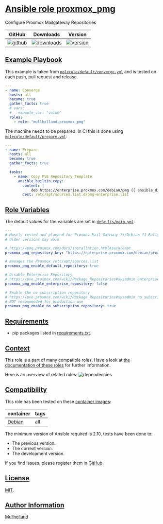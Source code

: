 # [Ansible role proxmox_pmg](#proxmox_pmg)

Configure Proxmox Mailgateway Repositories

|GitHub|Downloads|Version|
|------|---------|-------|
|[![github](https://github.com/mullholland/ansible-role-proxmox_pmg/actions/workflows/molecule.yml/badge.svg)](https://github.com/mullholland/ansible-role-proxmox_pmg/actions/workflows/molecule.yml)|[![downloads](https://img.shields.io/ansible/role/d/mullholland/proxmox_pmg)](https://galaxy.ansible.com/mullholland/proxmox_pmg)|[![Version](https://img.shields.io/github/release/mullholland/ansible-role-proxmox_pmg.svg)](https://github.com/mullholland/ansible-role-proxmox_pmg/releases/)|
## [Example Playbook](#example-playbook)

This example is taken from [`molecule/default/converge.yml`](https://github.com/mullholland/ansible-role-proxmox_pmg/blob/master/molecule/default/converge.yml) and is tested on each push, pull request and release.

```yaml
---
- name: Converge
  hosts: all
  become: true
  gather_facts: true
  # vars:
  #   example_var: "value"
  roles:
    - role: "mullholland.proxmox_pmg"
```

The machine needs to be prepared. In CI this is done using [`molecule/default/prepare.yml`](https://github.com/mullholland/ansible-role-proxmox_pmg/blob/master/molecule/default/prepare.yml):

```yaml
---
- name: Prepare
  hosts: all
  become: true
  gather_facts: true

  tasks:
    - name: Copy PVE Repository Template
      ansible.builtin.copy:
        content: |
            deb https://enterprise.proxmox.com/debian/pmg {{ ansible_distribution_release }} pmg-enterprise
        dest: /etc/apt/sources.list.d/pmg-enterprise.list
```



## [Role Variables](#role-variables)

The default values for the variables are set in [`defaults/main.yml`](https://github.com/mullholland/ansible-role-proxmox_pmg/blob/master/defaults/main.yml):

```yaml
---
# Mostly tested and planned for Proxmox Mail Gateway 7+/Debian 11 Bullseye
# Older versions may work

# https://pmg.proxmox.com/docs/installation.html#secureapt
proxmox_pmg_repository_key: "https://enterprise.proxmox.com/debian/proxmox-release-{{ ansible_distribution_release }}.gpg"

# manages the Proxmox /etc/apt/sources.list
proxmox_pmg_enable_default_repository: true

# Disable Enterprise Repository
# https://pve.proxmox.com/wiki/Package_Repositories#sysadmin_enterprise_repo
proxmox_pmg_enable_enterprise_repository: false

# Enable the no subscription repository
# https://pve.proxmox.com/wiki/Package_Repositories#sysadmin_no_subscription_repo
# NOT recommended for production use
proxmox_pmg_enable_no_subscription_repository: true
```

## [Requirements](#requirements)

- pip packages listed in [requirements.txt](https://github.com/mullholland/ansible-role-proxmox_pmg/blob/master/requirements.txt).


## [Context](#context)

This role is a part of many compatible roles. Have a look at [the documentation of these roles](https://mullholland.net) for further information.

Here is an overview of related roles:
![dependencies](https://raw.githubusercontent.com/mullholland/ansible-role-proxmox_pmg/png/requirements.png "Dependencies")

## [Compatibility](#compatibility)

This role has been tested on these [container images](https://hub.docker.com/u/mullholland):

|container|tags|
|---------|----|
|[Debian](https://hub.docker.com/r/mullholland/debian)|all|

The minimum version of Ansible required is 2.10, tests have been done to:

- The previous version.
- The current version.
- The development version.

If you find issues, please register them in [GitHub](https://github.com/mullholland/ansible-role-proxmox_pmg/issues).

## [License](#license)

[MIT](https://github.com/mullholland/ansible-role-proxmox_pmg/blob/master/LICENSE).

## [Author Information](#author-information)

[Mullholland](https://mullholland.net)

